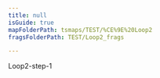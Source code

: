 ```yaml
---
title: null
isGuide: true
mapFolderPath: tsmaps/TEST/%CE%9E%20Loop2
fragsFolderPath: TEST/Loop2_frags

---
```



<!-- tsGuideRenderComment {"guide":{"id":"hz7jTM09r","path":"TEST","fragmentFolderPath":"TEST/Loop2_frags"},"fragment":{"id":"hz7jTM09r","topLevelMapKey":"g2OYcJ00rx","mapKeyChain":"g2OYcJ00rx","guideID":"hz7jTM0QJ","guidePath":"c:/GitHub/MuddySpud/MuddySpud.github.io/tsmaps/TEST/Loop2.tsmap","c":null,"chartKey":"g2OYcJ00rx","options":[],"iKey":"g2Oc1000Gr"}} -->

Loop2-step-1

